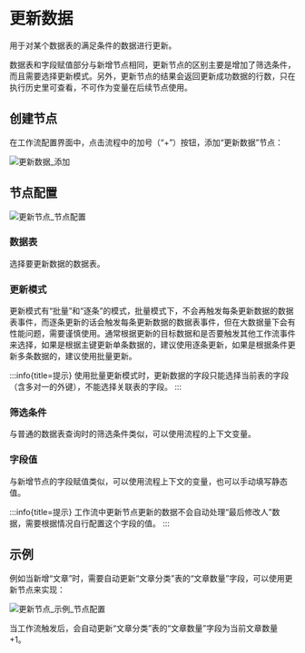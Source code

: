# 更新数据

用于对某个数据表的满足条件的数据进行更新。

数据表和字段赋值部分与新增节点相同，更新节点的区别主要是增加了筛选条件，而且需要选择更新模式。另外，更新节点的结果会返回更新成功数据的行数，只在执行历史里可查看，不可作为变量在后续节点使用。

## 创建节点

在工作流配置界面中，点击流程中的加号（“+”）按钮，添加“更新数据”节点：

![更新数据_添加](https://github.com/nocobase/nocobase/assets/525658/9d29da49-3950-45af-854d-0347eee07d41)

## 节点配置

![更新节点_节点配置](https://github.com/nocobase/nocobase/assets/525658/e4bf1fea-d343-4976-99d4-26724221ca16)

### 数据表

选择要更新数据的数据表。

### 更新模式

更新模式有“批量”和“逐条”的模式，批量模式下，不会再触发每条更新数据的数据表事件，而逐条更新的话会触发每条更新数据的数据表事件，但在大数据量下会有性能问题，需要谨慎使用。通常根据更新的目标数据和是否要触发其他工作流事件来选择，如果是根据主键更新单条数据的，建议使用逐条更新，如果是根据条件更新多条数据的，建议使用批量更新。

:::info{title=提示}
使用批量更新模式时，更新数据的字段只能选择当前表的字段（含多对一的外键），不能选择关联表的字段。
:::

### 筛选条件

与普通的数据表查询时的筛选条件类似，可以使用流程的上下文变量。

### 字段值

与新增节点的字段赋值类似，可以使用流程上下文的变量，也可以手动填写静态值。

:::info{title=提示}
工作流中更新节点更新的数据不会自动处理“最后修改人”数据，需要根据情况自行配置这个字段的值。
:::

## 示例

例如当新增“文章”时，需要自动更新“文章分类”表的“文章数量”字段，可以使用更新节点来实现：

![更新节点_示例_节点配置](https://github.com/nocobase/nocobase/assets/525658/e4bf1fea-d343-4976-99d4-26724221ca16)

当工作流触发后，会自动更新“文章分类”表的“文章数量”字段为当前文章数量 +1。
